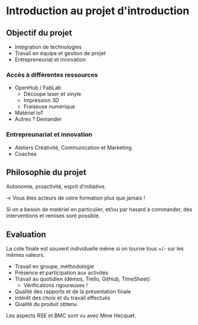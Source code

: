 # Introduction au projet d'introduction

## Objectif du projet

* Intégration de technologies
* Travail en équipe et gestion de projet
* Entrepreneuriat et innovation

### Accès à différentes ressources

* OpenHub / FabLab
  * Découpe laser et vinyle
  * Impression 3D
  * Fraiseuse numérique
* Matériel IoT
* Autres ? Demander

### Entrepreunariat et innovation

* Ateliers Créativité, Communication et Marketing.
* Coaches

## Philosophie du projet

Autonomie, proactivité, esprit d'initiative.

-> Vous êtes acteurs de votre formation plus que jamais !

Si on a besoin de matériel en particulier, et/ou par hasard à commander, des interventions et remises sont possible.

## Evaluation

La cote finale est souvent individuelle même si on tourne tous +/- sur les mêmes valeurs.

* Travail en groupe, méthodologie
* Présence et participation aux activités
* Travail au quotidien (démos, Trello, GitHub, TimeSheet)
  * Vérifications rigoureuses !
* Qualité des rapports et de la présentation finale
* Intérêt des choix et du travail effectués
* Qualité du produit obtenu

Les aspects RSE et BMC sont vu avec Mme Hecquet.
